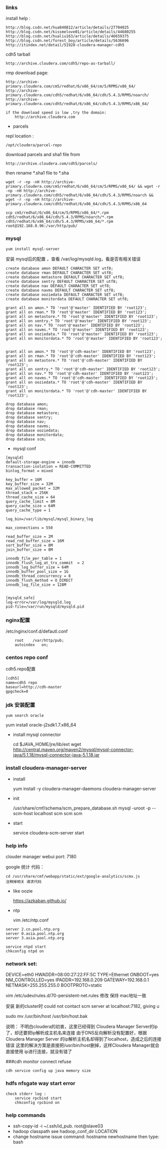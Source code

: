 ### links

install help :

	http://blog.csdn.net/hua840812/article/details/27704025
	http://blog.csdn.net/kissmelove01/article/details/44680255
	http://blog.csdn.net/hualiu163/article/details/46659375
	http://blog.csdn.net/forest_boy/article/details/5636696
	http://itindex.net/detail/51928-cloudera-manager-cdh5

cdh5 tarball

	http://archive.cloudera.com/cdh5/repo-as-tarball/

rmp download page:

	http://archive-primary.cloudera.com/cm5/redhat/6/x86_64/cm/5/RPMS/x86_64/
	http://archive-primary.cloudera.com/cdh5/redhat/6/x86_64/cdh/5.4.3/RPMS/noarch/
	http://archive-primary.cloudera.com/cdh5/redhat/6/x86_64/cdh/5.4.3/RPMS/x86_64/

	if the download speed is low ,try the domain:
		http://archive.cloudera.com

- parcels

repl location :

	/opt/cloudera/parcel-repo

download parcels and sha1 file from

	http://archive.cloudera.com/cdh5/parcels/

then rename *.sha1 file to *.sha

	wget -r -np -nH http://archive-primary.cloudera.com/cm5/redhat/6/x86_64/cm/5/RPMS/x86_64/ && wget -r -np -nH http://archive-primary.cloudera.com/cdh5/redhat/6/x86_64/cdh/5.4.3/RPMS/noarch && wget -r -np -nH http://archive-primary.cloudera.com/cdh5/redhat/6/x86_64/cdh/5.4.3/RPMS/x86_64

	scp cm5/redhat/6/x86_64/cm/5/RPMS/x86_64/*.rpm cdh5/redhat/6/x86_64/cdh/5.4.3/RPMS/noarch/*.rpm cdh5/redhat/6/x86_64/cdh/5.4.3/RPMS/x86_64/*.rpm root@192.168.0.96:/var/http/pub/

### mysql

	yum install mysql-server

安装 mysql后的配置 ，查看 /var/log/mysqld.log，看是否有相关错误

```
create database amon DEFAULT CHARACTER SET utf8;
create database rman DEFAULT CHARACTER SET utf8;
create database metastore DEFAULT CHARACTER SET utf8;
create database sentry DEFAULT CHARACTER SET utf8;
create database nav DEFAULT CHARACTER SET utf8;
create database navms DEFAULT CHARACTER SET utf8;
create database ooziedata DEFAULT CHARACTER SET utf8;
create database monitordata DEFAULT CHARACTER SET utf8;

grant all on amon.* TO 'root'@'master' IDENTIFIED BY 'root123';
grant all on rman.* TO 'root'@'master' IDENTIFIED BY 'root123';
grant all on metastore.* TO 'root'@'master' IDENTIFIED BY 'root123';
grant all on sentry.* TO 'root'@'master' IDENTIFIED BY 'root123';
grant all on nav.* TO 'root'@'master' IDENTIFIED BY 'root123';
grant all on navms.* TO 'root'@'master' IDENTIFIED BY 'root123';
grant all on ooziedata.* TO 'root'@'master' IDENTIFIED BY 'root123';
grant all on monitordata.* TO 'root'@'master' IDENTIFIED BY 'root123';


grant all on amon.* TO 'root'@'cdh-master' IDENTIFIED BY 'root123';
grant all on rman.* TO 'root'@'cdh-master' IDENTIFIED BY 'root123';
grant all on metastore.* TO 'root'@'cdh-master' IDENTIFIED BY 'root123';
grant all on sentry.* TO 'root'@'cdh-master' IDENTIFIED BY 'root123';
grant all on nav.* TO 'root'@'cdh-master' IDENTIFIED BY 'root123';
grant all on navms.* TO 'root'@'cdh-master' IDENTIFIED BY 'root123';
grant all on ooziedata.* TO 'root'@'cdh-master' IDENTIFIED BY 'root123';
grant all on monitordata.* TO 'root'@'cdh-master' IDENTIFIED BY 'root123';

drop database amon;
drop database rman;
drop database metastore;
drop database sentry;
drop database nav;
drop database navms;
drop database ooziedata;
drop database monitordata;
drop database scm;
```

- mysql conf

```
[mysqld]
default-storage-engine = innodb
transaction-isolation = READ-COMMITTED
binlog_format = mixed

key_buffer = 16M
key_buffer_size = 32M
max_allowed_packet = 32M
thread_stack = 256K
thread_cache_size = 64
query_cache_limit = 8M
query_cache_size = 64M
query_cache_type = 1

log_bin=/var/lib/mysql/mysql_binary_log

max_connections = 550

read_buffer_size = 2M
read_rnd_buffer_size = 16M
sort_buffer_size = 8M
join_buffer_size = 8M

innodb_file_per_table = 1
innodb_flush_log_at_trx_commit  = 2
innodb_log_buffer_size = 64M
innodb_buffer_pool_size = 1G
innodb_thread_concurrency = 8
innodb_flush_method = O_DIRECT
innodb_log_file_size = 128M


[mysqld_safe]
log-error=/var/log/mysqld.log
pid-file=/var/run/mysqld/mysqld.pid
```

### nginx配置

/etc/nginx/conf.d/defautl.conf

```
	root	/var/http/pub;
	autoindex	on;
```

### centos repo conf

cdh5.repo配置

```
[cdh5]
name=cdh5 repo
baseurl=http://cdh-master
gpgcheck=0
```
### jdk 安装配置

	yum search oracle
  yum install oracle-j2sdk1.7.x86_64

- install mysql connector

	cd $JAVA_HOME/jre/lib/ext
	wget http://central.maven.org/maven2/mysql/mysql-connector-java/5.1.18/mysql-connector-java-5.1.18.jar

### install cloudera-manager-server

- install

	yum install -y cloudera-manager-daemons cloudera-manager-server

- init

	/usr/share/cmf/schema/scm_prepare_database.sh mysql -uroot -p --scm-host localhost scm scm scm

- start

	service cloudera-scm-server start

### help info

clouder manager webui port: 7180

google 统计 代码：

	cd /usr/share/cmf/webapp/static/ext/google-analytics/scmx.js
	注释掉相关 请求代码

- like oozie

	https://azkaban.github.io/

- ntp

	vim /etc/ntp.conf

```
server 2.cn.pool.ntp.org
server 0.asia.pool.ntp.org
server 3.asia.pool.ntp.org
```

	service ntpd start
	chkconfig ntpd on




### network set:

DEVICE=eth0
HWADDR=08:00:27:22:FF:5C
TYPE=Ethernet
ONBOOT=yes
NM_CONTROLLED=yes
IPADDR=192.168.0.209
GATEWAY=192.168.0.1
NETMASK=255.255.255.0
BOOTPROTO=static

vim /etc/udev/rules.d/70-persistent-net.rules 修改 保持 mac地址一致

安装 新的cluster时 could not contact scm server at localhost:7182, giving u

sudo mv /usr/bin/host /usr/bin/host.bak

说明：
不明白cloudera的初衷，这里已经得到 Cloudera Manager Server的ip了，却还要把ip解析成主机名来连接
由于DNS反向解析没有配置好，根据Cloudera Manager Server 的ip解析主机名却得到了localhost，造成之后的连接错误
这里的解决方案是直接把/usr/bin/host删掉，这样Cloudera Manager就会直接使用 ip进行连接，就没有错了

###cdh monitor connect refuse

	cdh service config up java memory size

### hdfs nfsgate way start error

	check stderr log :
		service rpcbind start
		chkconfig rpcbind on

### help commands

- ssh-copy-id -i ~/.ssh/id_pub. root@slave03
- hadoop classpath  see hadoop_conf_dir LOCATION
- change hostname
	issue command:
	hostname newhostname
	then type:
	bash
